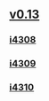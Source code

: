 ## [v0.13](https://github.com/littleflute/blcd18/edit/main/README.md)
### [i4308](i4308)
### [i4309](i4309)
### [i4310](i4310)
